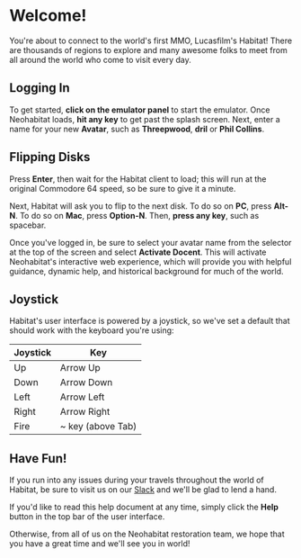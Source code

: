 ﻿Welcome!
========

You're about to connect to the world's first MMO, Lucasfilm's Habitat! There are thousands
of regions to explore and many awesome folks to meet from all around the world who come to
visit every day.

Logging In
----------

To get started, **click on the emulator panel** to start the emulator. Once Neohabitat
loads, **hit any key** to get past the splash screen. Next, enter a name for your
new **Avatar**, such as **Threepwood**, **dril** or **Phil Collins**.

Flipping Disks
--------------

Press **Enter**, then wait for the Habitat client to load; this will run at the original
Commodore 64 speed, so be sure to give it a minute.

Next, Habitat will ask you to flip to the next disk. To do so on **PC**, press **Alt-N**.
To do so on **Mac**, press **Option-N**. Then, **press any key**, such as spacebar.

Once you've logged in, be sure to select your avatar name from the selector at the top of
the screen and select **Activate Docent**. This will activate Neohabitat's interactive web
experience, which will provide you with helpful guidance, dynamic help, and historical
background for much of the world.

Joystick
--------

Habitat's user interface is powered by a joystick, so we've set a default that should work
with the keyboard you're using:

| Joystick | Key               |
|----------|-------------------|
| Up       | Arrow Up          |
| Down     | Arrow Down        |
| Left     | Arrow Left        |
| Right    | Arrow Right       |
| Fire     | ~ key (above Tab) |

Have Fun!
---------

If you run into any issues during your travels throughout the world of Habitat, be sure to visit us on our [Slack](http://slack.neohabitat.org) and we'll be glad to lend a hand.

If you'd like to read this help document at any time, simply click the **Help** button in
the top bar of the user interface.

Otherwise, from all of us on the Neohabitat restoration team, we hope that you have a
great time and we'll see you in world!
